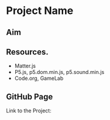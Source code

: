 # Project Name

## Aim

## Resources.

- Matter.js
- P5.js, p5.dom.min.js, p5.sound.min.js
- Code.org, GameLab

## GitHub Page

Link to the Project:
